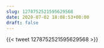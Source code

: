 ```yaml
---
slug: 1278752521595629568
date: 2020-07-02 18:08:53+00:00
draft: false
---
```


{{< tweet 1278752521595629568 >}}
